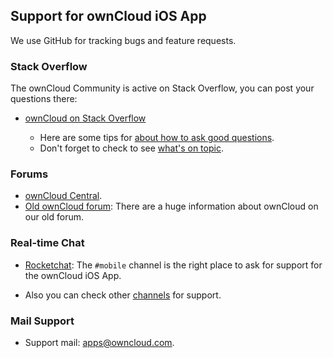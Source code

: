 ## Support for ownCloud iOS App 

We use GitHub for tracking bugs and feature requests. 

### Stack Overflow

The ownCloud Community is active on Stack Overflow, you can post your questions there: 

* [ownCloud on Stack Overflow](http://stackoverflow.com/questions/tagged/owncloud)

  * Here are some tips for [about how to ask good questions](http://stackoverflow.com/help/how-to-ask).
  * Don't forget to check to see [what's on topic](http://stackoverflow.com/help/on-topic).

### Forums 

* [ownCloud Central](https://central.owncloud.org/).
* [Old ownCloud forum](https://forum.owncloud.org/index-old.html):
There are a huge information about ownCloud on our old forum.


### Real-time Chat

* [Rocketchat](https://talk.owncloud.com):
The `#mobile` channel is the right place to ask for support for the ownCloud iOS App.

* Also you can check other [channels](https://talk.owncloud.com/directory) for support.


### Mail Support

* Support mail: apps@owncloud.com.